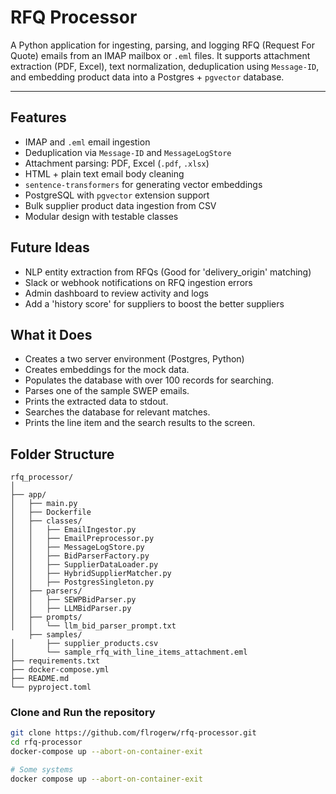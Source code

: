 # RFQ Processor

A Python application for ingesting, parsing, and logging RFQ (Request For Quote) emails from an IMAP mailbox or `.eml` files. It supports attachment extraction (PDF, Excel), text normalization, deduplication using `Message-ID`, and embedding product data into a Postgres + `pgvector` database.

---

## Features
-  IMAP and `.eml` email ingestion
-  Deduplication via `Message-ID` and `MessageLogStore`
-  Attachment parsing: PDF, Excel (`.pdf`, `.xlsx`)
-  HTML + plain text email body cleaning
-  `sentence-transformers` for generating vector embeddings
-  PostgreSQL with `pgvector` extension support
-  Bulk supplier product data ingestion from CSV
-  Modular design with testable classes

## Future Ideas
- NLP entity extraction from RFQs (Good for 'delivery_origin' matching)
- Slack or webhook notifications on RFQ ingestion errors
- Admin dashboard to review activity and logs
- Add a 'history score' for suppliers to boost the better suppliers

## What it Does
- Creates a two server environment (Postgres, Python)
- Creates embeddings for the mock data.
- Populates the database with over 100 records for searching.
- Parses one of the sample SWEP emails.
- Prints the extracted data to stdout.
- Searches the database for relevant matches.
- Prints the line item and the search results to the screen.



## Folder Structure
```
rfq_processor/
│
├── app/
│   ├── main.py
│   ├── Dockerfile
│   ├── classes/
│   │   ├── EmailIngestor.py
│   │   ├── EmailPreprocessor.py
│   │   ├── MessageLogStore.py
│   │   ├── BidParserFactory.py
│   │   ├── SupplierDataLoader.py
│   │   ├── HybridSupplierMatcher.py
│   │   ├── PostgresSingleton.py
│   ├── parsers/
│   │   ├── SEWPBidParser.py
│   │   ├── LLMBidParser.py
│   ├── prompts/
│   │   └── llm_bid_parser_prompt.txt
    ├── samples/
│       ├── supplier_products.csv
│       └── sample_rfq_with_line_items_attachment.eml
├── requirements.txt
├── docker-compose.yml
├── README.md
└── pyproject.toml
```

### Clone and Run the repository

```bash
git clone https://github.com/flrogerw/rfq-processor.git
cd rfq-processor
docker-compose up --abort-on-container-exit

# Some systems
docker compose up --abort-on-container-exit
```

